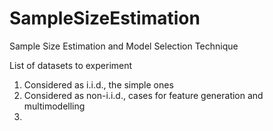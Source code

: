 # SampleSizeEstimation

Sample Size Estimation and Model Selection Technique

List of datasets to experiment
1. Considered as i.i.d., the simple ones
2. Considered as non-i.i.d., cases for feature generation and multimodelling
2. 

